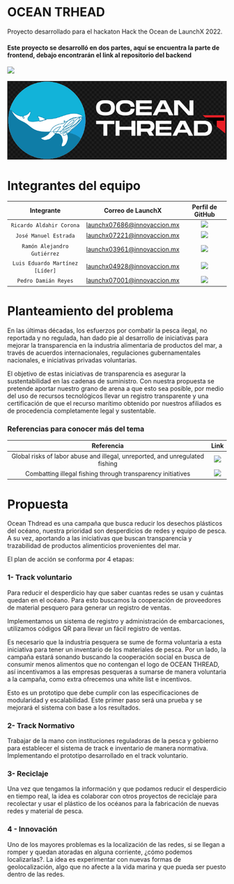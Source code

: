 # OCEAN TRHEAD

Proyecto desarrollado para el hackaton Hack the Ocean de LaunchX 2022.

#### Este proyecto se desarrolló en dos partes, aquí se encuentra la parte de frontend, debajo encontrarán el link al repositorio del backend

<a href="https://github.com/leduardomp/hackTheOceanBack" target="_blank"><img src="https://img.shields.io/badge/%F0%9F%94%97link-Link_a_Backend-blue?"></a>


<img src="images/LogoREADME.png">

# Integrantes del equipo

| Integrante | Correo de LaunchX | Perfil de GitHub |
| :-------------: |:-------------:| :-----:|
|`Ricardo Aldahir Corona`|launchx07686@innovaccion.mx|<a href="https://github.com/RicardoCorona97" target="_blank"><img src="https://img.shields.io/badge/%F0%9F%94%97link-RicardoCorona97-blue?"></a>|
|`José Manuel Estrada`|launchx07221@innovaccion.mx|<a href="https://github.com/ManoloEstradas" target="_blank"><img src="https://img.shields.io/badge/%F0%9F%94%97link-ManoloEstradas-blue?"></a>|
|`Ramón Alejandro Gutiérrez`|launchx03961@innovaccion.mx|<a href="https://github.com/RAlexGC" target="_blank"><img src="https://img.shields.io/badge/%F0%9F%94%97link-RAlexGC-blue?"></a>|
|`Luis Eduardo Martínez [Líder]`|launchx04928@innovaccion.mx|<a href="https://github.com/leduardomp" target="_blank"><img src="https://img.shields.io/badge/%F0%9F%94%97link-leduardomp-blue?"></a>|
|`Pedro Damián Reyes`|launchx07001@innovaccion.mx|<a href="https://github.com/PDamianReyes" target="_blank"><img src="https://img.shields.io/badge/%F0%9F%94%97link-PDamianReyes-blue?"></a>|

# Planteamiento del problema

En las últimas décadas, los esfuerzos por combatir la pesca ilegal, no reportada y no regulada, han dado pie al desarrollo de iniciativas para mejorar la transparencia en la industria alimentaria de productos del mar, a través de acuerdos internacionales, regulaciones gubernamentales nacionales, e iniciativas privadas voluntarias.

El objetivo de estas iniciativas de transparencia es asegurar la sustentabilidad en las cadenas de suministro. Con nuestra propuesta se pretende aportar nuestro grano de arena a que esto sea posible, por medio del uso de recursos tecnológicos llevar un registro transparente y una certificación de que el recurso marítimo obtenido por nuestros afiliados es de procedencia completamente legal y sustentable.

### Referencias para conocer más del tema

| Referencia | Link|
| :-------------: |:-------------:|
|Global risks of labor abuse and illegal, unreported, and unregulated fishing|<a href="https://doi.org/10.1038/s41467-022-28916-2" target="_blank"><img src="https://img.shields.io/badge/%F0%9F%94%97link-Link-blue?"></a>|
|Combatting illegal fishing through transparency initiatives|<a href="https://doi.org/10.1016/j.marpol.2022.104984" target="_blank"><img src="https://img.shields.io/badge/%F0%9F%94%97link-Link-blue?"></a>|

# Propuesta

Ocean Thdread es una campaña que busca reducir los desechos plásticos del océano, nuestra prioridad son desperdicios de redes y equipo de pesca. A su vez, aportando a las iniciativas que buscan transparencia y trazabilidad de productos alimenticios provenientes del mar.

El plan de acción se conforma por 4 etapas:

### 1- Track voluntario

Para reducir el desperdicio hay que saber cuantas redes se usan y cuántas quedan en el océano. Para esto buscamos la cooperación de proveedores de material pesquero para generar un registro de ventas.

Implementamos un sistema de registro y administración de embarcaciones, utilizamos códigos QR para llevar un fácil registro de ventas.

Es necesario que la industria pesquera se sume de forma voluntaria a esta iniciativa para tener un inventario de los materiales de pesca. Por un lado, la campaña estará sonando buscando la cooperación social en busca de consumir menos alimentos que no contengan el logo de OCEAN THREAD, así incentivamos a las empresas pesqueras a sumarse de manera voluntaria a la campaña, como extra ofrecemos una white list e incentivos.

Esto es un prototipo que debe cumplir con las especificaciones de modularidad y escalabilidad. Este primer paso será una prueba y se mejorará el sistema con base a los resultados.

### 2- Track Normativo

Trabajar de la mano con instituciones reguladoras de la pesca y gobierno para establecer el sistema de track e inventario de manera normativa. Implementando el prototipo desarrollado en el track voluntario.

### 3- Reciclaje

Una vez que tengamos la información y que podamos reducir el desperdicio en tiempo real, la idea es colaborar con otros proyectos de reciclaje para recolectar y usar el plástico de los océanos para la fabricación de nuevas redes y material de pesca.

### 4 - Innovación

Uno de los mayores problemas es la localización de las redes, si se llegan a romper y quedan atoradas en alguna corriente, ¿cómo podemos localizarlas?. La idea es experimentar con nuevas formas de geolocalización, algo que no afecte a la vida marina y que pueda ser puesto dentro de las redes. 